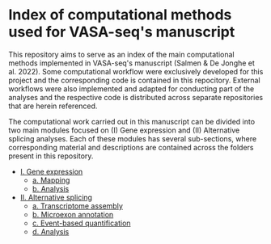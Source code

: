 # Index of computational methods used for VASA-seq's manuscript



This repository aims to serve as an index of the main computational methods implemented in VASA-seq's manuscript (Salmen &amp; De Jonghe et al. 2022). Some computational workflow were exclusively developed for this project and the corresponding code is contained in this repocitory. External workflows were also implemented and adapted for conducting part of the analyses and the respective code is distributed across separate repositories that are herein referenced.

 The computational work carried out in this manuscript can be divided into two main modules focused on (I) Gene expression and (II) Alternative splicing analyses. Each of these modules has several sub-sections, where corresponding material and descriptions are contained across the folders present in this repository. 

<!-- Table of contents -->
- [I. Gene expression](I_Gene_expression/)
  - [a. Mapping](I_Gene_expression/a_Mapping/)
  - [b. Analysis](I_Gene_expression/b_Analysis/)
- [II. Alternative splicing](II_Alternative_splicing/)
  - [a. Transcriptome assembly](II_Alternative_splicing/a_Transcriptome_assembly/)
  - [b. Microexon annotation](II_Alternative_splicing/b_Microexon_annotation/)
  - [c. Event-based quantification](II_Alternative_splicing/c_AS_quantification/)
  - [d. Analysis](II_Alternative_splicing/d_Analysis/)

